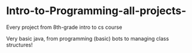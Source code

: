 # Intro-to-Programming-all-projects-
Every project from 8th-grade intro to cs course 


Very basic java, from programming (basic) bots to managing class structures!
